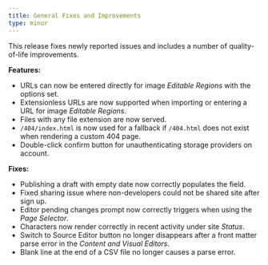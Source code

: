 ```yaml
---
title: General Fixes and Improvements
type: minor
---
```



This release fixes newly reported issues and includes a number of quality-of-life improvements.

**Features:**

* URLs can now be entered directly for image *Editable Regions* with the options set.
* Extensionless URLs are now supported when importing or entering a URL for image *Editable Regions*.
* Files with any file extension are now served.
* `/404/index.html` is now used for a fallback if `/404.html` does not exist when rendering a custom 404 page.
* Double-click confirm button for unauthenticating storage providers on account.

**Fixes:**

* Publishing a draft with empty date now correctly populates the field.
* Fixed sharing issue where non-developers could not be shared site after sign up.
* Editor pending changes prompt now correctly triggers when using the *Page Selector*.
* Characters now render correctly in recent activity under site *Status*.
* Switch to Source Editor button no longer disappears after a front matter parse error in the *Content and Visual Editors*.
* Blank line at the end of a CSV file no longer causes a parse error.